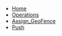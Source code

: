 <!-- docs/Assign_GeoFence/_sidebar.md -->

* [Home](/)
* [Operations](/op/)
* [Assign_GeoFence](/op/Assign_GeoFence/)
* [Push](/push/)